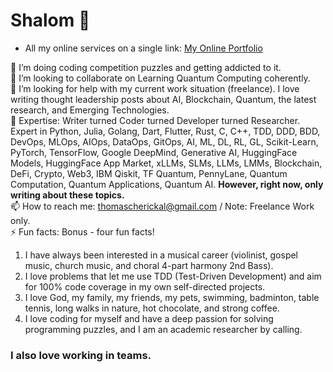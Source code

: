 # Shalom 👋

* All my online services on a single link: [My Online Portfolio](https://linktr.ee/thomascherickal)

🌱 I’m doing coding competition puzzles and getting addicted to it. <br>
👯 I’m looking to collaborate on Learning Quantum Computing coherently. <br>
🤔 I’m looking for help with my current work situation (freelance). I love writing thought leadership posts about AI, Blockchain, Quantum, the latest research, and Emerging Technologies. <br>
💬 Expertise: Writer turned Coder turned Developer turned Researcher. Expert in Python, Julia, Golang, Dart, Flutter, Rust, C, C++, TDD, DDD, BDD, DevOps, MLOps, AIOps, DataOps, GitOps, AI, ML, DL, RL, GL, Scikit-Learn, PyTorch, TensorFlow, Google DeepMind, Generative AI, HuggingFace Models, HuggingFace App Market, xLLMs, SLMs, LLMs, LMMs, Blockchain, DeFi, Crypto, Web3, IBM Qiskit, TF Quantum, PennyLane, Quantum Computation, Quantum Applications, Quantum AI. **However, right now, only writing about these topics.** <br>
📫 How to reach me: thomascherickal@gmail.com / Note: Freelance Work only.<br>
⚡  Fun facts: Bonus - four fun facts! <br>
1) I have always been interested in a musical career (violinist, gospel music, church music, and choral 4-part harmony 2nd Bass). <br> 
2) I love problems that let me use TDD (Test-Driven Development) and aim for 100% code coverage in my own self-directed projects. <br>
3) I love God, my family, my friends, my pets, swimming, badminton, table tennis, long walks in nature, hot chocolate, and strong coffee. <br>
4) I love coding for myself and have a deep passion for solving programming puzzles, and I am an academic researcher by calling. <br>
### I also love working in teams.<br>


